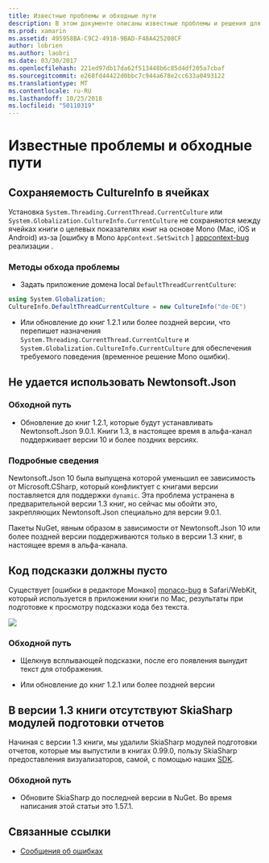 ```yaml
---
title: Известные проблемы и обходные пути
description: В этом документе описаны известные проблемы и решения для Xamarin Workbooks. В нем описывается CultureInfo, JSON проблем и многое другое.
ms.prod: xamarin
ms.assetid: 495958BA-C9C2-4910-9BAD-F48A425208CF
author: lobrien
ms.author: laobri
ms.date: 03/30/2017
ms.openlocfilehash: 221ed97db17da62f513448b6c85d4df205a7cbaf
ms.sourcegitcommit: e268fd44422d0bbc7c944a678e2cc633a0493122
ms.translationtype: MT
ms.contentlocale: ru-RU
ms.lasthandoff: 10/25/2018
ms.locfileid: "50110319"
---
```

# <a name="known-issues--workarounds"></a>Известные проблемы и обходные пути

## <a name="persistence-of-cultureinfo-across-cells"></a>Сохраняемость CultureInfo в ячейках

Установка `System.Threading.CurrentThread.CurrentCulture` или `System.Globalization.CultureInfo.CurrentCulture` не сохраняются между ячейках книги о целевых показателях книг на основе Mono (Mac, iOS и Android) из-за [ошибку в Mono `AppContext.SetSwitch` ] [ appcontext-bug] реализации .

### <a name="workarounds"></a>Методы обхода проблемы

* Задать приложение домена local `DefaultThreadCurrentCulture`:
```csharp
using System.Globalization;
CultureInfo.DefaultThreadCurrentCulture = new CultureInfo("de-DE")
```

* Или обновление до книг 1.2.1 или более поздней версии, что перепишет назначения `System.Threading.CurrentThread.CurrentCulture` и `System.Globalization.CultureInfo.CurrentCulture` для обеспечения требуемого поведения (временное решение Mono ошибки).

## <a name="unable-to-use-newtonsoftjson"></a>Не удается использовать Newtonsoft.Json

### <a name="workaround"></a>Обходной путь

* Обновление до книг 1.2.1, которые будут устанавливать Newtonsoft.Json 9.0.1.
  Книги 1.3, в настоящее время в альфа-канал поддерживает версии 10 и более поздних версиях.

### <a name="details"></a>Подробные сведения

Newtonsoft.Json 10 была выпущена которой уменьшил ее зависимость от Microsoft.CSharp, который конфликтует с книгами версии поставляется для поддержки `dynamic`. Эта проблема устранена в предварительной версии 1.3 книг, но сейчас мы обойти это, закрепляющих Newtonsoft.Json специально для версии 9.0.1.

Пакеты NuGet, явным образом в зависимости от Newtonsoft.Json 10 или более поздней версии поддерживаются только в версии 1.3 книг, в настоящее время в альфа-канала.

## <a name="code-tooltips-are-blank"></a>Код подсказки должны пусто

Существует [ошибки в редакторе Монако] [ monaco-bug] в Safari/WebKit, который используется в приложении книги по Mac, результаты при подготовке к просмотру подсказки кода без текста.

![](general-images/monaco-signature-help-bug.png)

### <a name="workaround"></a>Обходной путь

* Щелкнув всплывающей подсказки, после его появления вынудит текст для отображения.

* Или обновление до книг 1.2.1 или более поздней версии

[appcontext-bug]: https://bugzilla.xamarin.com/show_bug.cgi?id=54448
[monaco-bug]: https://github.com/Microsoft/monaco-editor/issues/408

## <a name="skiasharp-renderers-are-missing-in-workbooks-13"></a>В версии 1.3 книги отсутствуют SkiaSharp модулей подготовки отчетов

Начиная с версии 1.3 книги, мы удалили SkiaSharp модулей подготовки отчетов, которые мы выпустили в книгах 0.99.0, пользу SkiaSharp предоставления визуализаторов, самой, с помощью наших [SDK](~/tools/workbooks/sdk/index.md).

### <a name="workaround"></a>Обходной путь

* Обновите SkiaSharp до последней версии в NuGet. Во время написания этой статьи это 1.57.1.

## <a name="related-links"></a>Связанные ссылки

- [Сообщения об ошибках](~/tools/workbooks/install.md#reporting-bugs)
